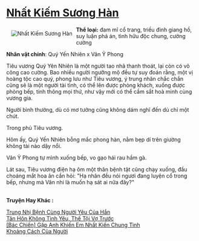 <a href="https://utruyen.com/nhat-kiem-suong-han/24806/" title="Nhất Kiếm Sương Hàn"><h1>Nhất Kiếm Sương Hàn</h1></a><div style="display:table"><img align="right" style="float: left; padding: 10px;" src="https://utruyen.com/images/story/200x260/nhat-kiem-suong-han.jpg" alt="Nhất Kiếm Sương Hàn"><b>Thể loại:</b> đam mĩ cổ trang, triều đình giang hồ, suy luận phá án, tình hữu độc chung, cường cường<p></p><b>Nhân vật chính</b>: Quý Yến Nhiên x Vân Ỷ Phong<p></p>Tiêu vương Quý Yên Nhiên là một người tao nhã thanh thoát, lại còn có võ công cao cường. Bao nhiều người ngưỡng mộ đều tự suy đoán rằng, một vị hoàng tộc cao quý, phong lưu như Tiêu vương, ý trung nhân chắc chắn cũng sẽ là một người tài tình, có thể lên được phòng khách, xuống được phòng bếp, tinh thông mọi thứ, như vậy mới có thể cầm sắt hoà minh cùng vương gia.<p></p>Người bình thường, dù có mơ tưởng cũng không dám nghĩ đến dù chỉ một chút.<p></p>Trong phủ Tiêu vương.<p></p>Hôm ấy, Quý Yến Nhiên bỗng mắc phong hàn, nằm bẹp dí trên giường không tài nào dậy nổi.<p></p>Vân Ỷ Phong tự mình xuống bếp, vo gạo hái rau hầm gà.<p></p>Lát sau, Tiêu vương điện hạ ôm một thân bệnh tật cũng chạy xuống, đầu choáng mắt hoa ân cần hỏi: "Hạ nhân đều nói ngươi đang luyện cổ trong bếp, nhưng mà Vân nhi là muốn hạ sát ai nữa đây?"</div><p><br><b>Truyện Hay Khác :</b></p><a href="https://utruyen.com/trung-nhi-benh-cung-nguoi-yeu-cua-han/24808/" alt="Trung Nhị Bệnh Cùng Người Yêu Của Hắn">Trung Nhị Bệnh Cùng Người Yêu Của Hắn</a><br/><a href="https://truyenhot2020.wordpress.com/2019/12/11/tan-hon-khong-tinh-yeu-the-toi-vo-truoc/" alt="Tân Hôn Không Tình Yêu, Thế Tội Vợ Trước">Tân Hôn Không Tình Yêu, Thế Tội Vợ Trước</a><br/><a href="https://github.com/quanluxury/dammy/tree/master/truyenhay/25248/" alt="[Bác Chiến] Gặp Anh Khiến Em Nhất Kiến Chung Tình">[Bác Chiến] Gặp Anh Khiến Em Nhất Kiến Chung Tình</a><br/><a href="https://www.wattpad.com/story/212195650-kho%E1%BA%A3ng-c%C3%A1ch-c%E1%BB%A7a-ng%C6%B0%E1%BB%9Di" alt="Khoảng Cách Của Người">Khoảng Cách Của Người</a><br/>